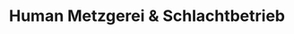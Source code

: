 ---
title: "Human Metzgerei & Schlachtbetrieb"
url: /zwickau/human-metzgerei-und-schlachtbetrieb/
shop: Metzgerei
---